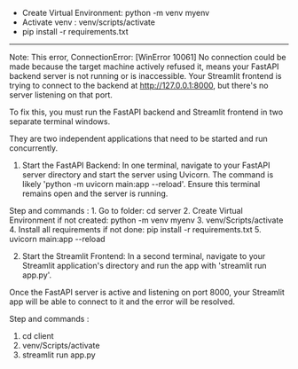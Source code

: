 - Create Virtual Environment: python -m venv myenv
- Activate venv : venv/scripts/activate
- pip install -r requirements.txt

-------------------------------------------------------------------------
Note: This error, ConnectionError: [WinError 10061] No connection could be made because the target machine actively refused it, means your FastAPI backend server is not running or is inaccessible. Your Streamlit frontend is trying to connect to the backend at http://127.0.0.1:8000, but there's no server listening on that port.

To fix this, 
you must run the FastAPI backend and Streamlit frontend in two separate terminal windows.

They are two independent applications that need to be started and run concurrently.

1. Start the FastAPI Backend: In one terminal, navigate to your FastAPI server directory and start the server using Uvicorn. The command is likely 'python -m uvicorn main:app --reload'. 
Ensure this terminal remains open and the server is running.

Step and commands :
    1. Go to folder: cd server 
    2. Create Virtual Environment if not created: python -m venv myenv
    3. venv/Scripts/activate
    4. Install all requirements if not done: pip install -r requirements.txt
    5. uvicorn main:app --reload

2. Start the Streamlit Frontend: In a second terminal, navigate to your Streamlit application's directory and run the app with 'streamlit run app.py'.

Once the FastAPI server is active and listening on port 8000, your Streamlit app will be able to connect to it and the error will be resolved.

Step and commands :
  1. cd client
  2. venv/Scripts/activate 
  3. streamlit run app.py